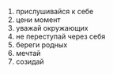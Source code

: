 1. прислушивайся к себе
2. цени момент
3. уважай окружающих
4. не переступай через себя
5. береги родных
6. мечтай
7. созидай
